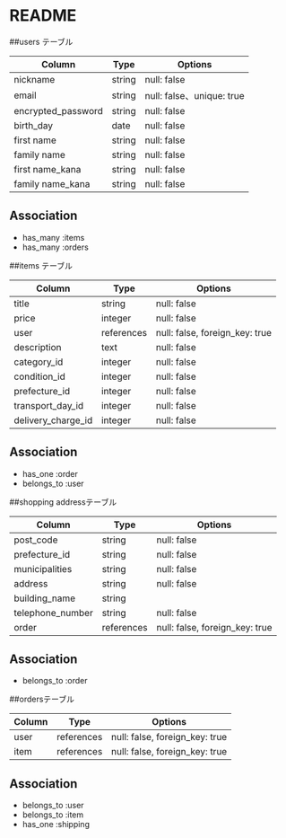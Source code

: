 # README
##users テーブル

| Column             | Type   | Options     |
| ------------------ | ------ | ----------- |
| nickname           | string | null: false |
| email              | string | null: false、unique: true |
| encrypted_password | string | null: false |
| birth_day          | date   | null: false |
| first name         | string | null: false |
| family name        | string | null: false |
| first name_kana    | string | null: false |
| family name_kana   | string | null: false |

## Association
- has_many :items
- has_many :orders

##items テーブル

| Column             | Type       | Options                        |
| -------------------| ---------- | ------------------------------ |
| title              | string     | null: false                    |
| price              | integer    | null: false                    |
| user               | references | null: false, foreign_key: true |
| description        | text       | null: false                    |
| category_id        | integer    | null: false                    | 
| condition_id       | integer    | null: false                    |
| prefecture_id      | integer	  |null: false                     |
| transport_day_id   | integer  	|null: false                     |
| delivery_charge_id | integer  	|null: false                     |

## Association
- has_one :order
- belongs_to :user

##shopping addressテーブル

| Column           | Type       | Options                        |
| ---------------- | ---------- | ------------------------------ |
| post_code        | string     | null: false                    |
| prefecture_id    | string     | null: false                    |
| municipalities   | string     | null: false                    |
| address          | string     | null: false                    |    
| building_name    | string     |                                |
| telephone_number | string     | null: false                    |
| order            | references	| null: false, foreign_key: true |

## Association
- belongs_to :order

##ordersテーブル

| Column           | Type       | Options                        |
| ---------------  | ---------- | ------------------------------ |
| user             | references	| null: false, foreign_key: true |
| item             | references	| null: false, foreign_key: true |

## Association
- belongs_to :user
- belongs_to :item
- has_one :shipping
